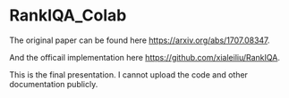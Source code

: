 # RankIQA_Colab

The original paper can be found here https://arxiv.org/abs/1707.08347.

And the officail implementation here https://github.com/xialeiliu/RankIQA.

This is the final presentation. I cannot upload the code and other documentation publicly.
